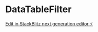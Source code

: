 # DataTableFilter

[Edit in StackBlitz next generation editor ⚡️](https://stackblitz.com/~/github.com/vinothkumarshanker/DataTableFilter)